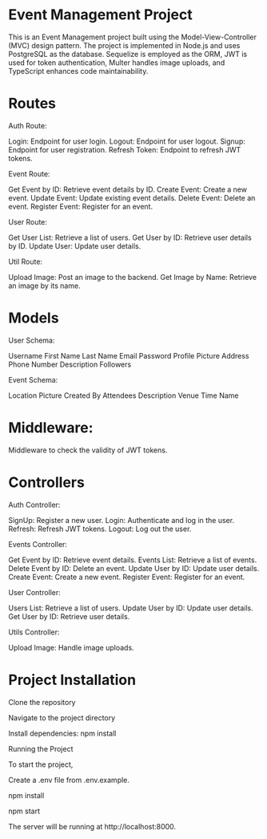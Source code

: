 # Event Management Project

This is an Event Management project built using the Model-View-Controller (MVC) design pattern. The project is implemented in Node.js and uses PostgreSQL as the database. Sequelize is employed as the ORM, JWT is used for token authentication, Multer handles image uploads, and TypeScript enhances code maintainability.

# Routes

Auth Route:

Login: Endpoint for user login.
Logout: Endpoint for user logout.
Signup: Endpoint for user registration.
Refresh Token: Endpoint to refresh JWT tokens.

Event Route:

Get Event by ID: Retrieve event details by ID.
Create Event: Create a new event.
Update Event: Update existing event details.
Delete Event: Delete an event.
Register Event: Register for an event.

User Route:

Get User List: Retrieve a list of users.
Get User by ID: Retrieve user details by ID.
Update User: Update user details.

Util Route:

Upload Image: Post an image to the backend.
Get Image by Name: Retrieve an image by its name.

# Models

User Schema:

Username
First Name
Last Name
Email
Password
Profile Picture
Address
Phone Number
Description
Followers

Event Schema:

Location
Picture
Created By
Attendees
Description
Venue Time
Name

# Middleware:

Middleware to check the validity of JWT tokens.

# Controllers

Auth Controller:

SignUp: Register a new user.
Login: Authenticate and log in the user.
Refresh: Refresh JWT tokens.
Logout: Log out the user.

Events Controller:

Get Event by ID: Retrieve event details.
Events List: Retrieve a list of events.
Delete Event by ID: Delete an event.
Update User by ID: Update user details.
Create Event: Create a new event.
Register Event: Register for an event.

User Controller:

Users List: Retrieve a list of users.
Update User by ID: Update user details.
Get User by ID: Retrieve user details.

Utils Controller:

Upload Image: Handle image uploads.

# Project Installation

Clone the repository

Navigate to the project directory

Install dependencies: npm install

Running the Project

To start the project,

Create a .env file from .env.example.

npm install

npm start

The server will be running at http://localhost:8000.
